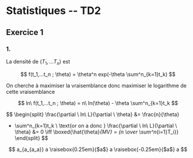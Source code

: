 # Statistiques -- TD2

## Exercice 1

### 1.

La densité de $(T_1,...T_n)$ est

$$
f(t_1,...t_n ; \theta) = \theta^n exp(-\theta \sum^n_{k=1}t_k)
$$

On cherche à maximiser la vraisemblance donc maximiser le logarithme de cette vraisemblance

$$
ln\ f(t_1,...t_n ; \theta) = n\ ln(\theta) - \theta \sum^n_{k=1}t_k
$$

$$
\begin{split}
\frac{\partial \  ln\ L}{\partial \ \theta} &= \frac{n}{\theta}
- \sum^n_{k=1}t_k \\
\text{or on a donc  } \frac{\partial \  ln\ L}{\partial \ \theta} &= 0 \iff \boxed{\hat{\theta}_{MV} = {n \over \sum^n_{i=1}T_i}}
\end{split}
$$

$$
a_{a_{a_a}} a \raisebox{0.25em}{$a$} a \raisebox{-0.25em}{$a$} a
$$


